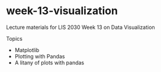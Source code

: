 # week-13-visualization
Lecture materials for LIS 2030 Week 13 on Data Visualization 


Topics
- Matplotlib
- Plotting with Pandas
- A litany of plots with pandas